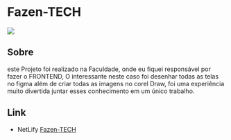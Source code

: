# Fazen-TECH

<img src="portifolio telas\img\FazenTECh.gif" />

## Sobre 
este Projeto foi realizado na Faculdade, onde eu fiquei responsável por fazer o FRONTEND,
O interessante neste caso foi desenhar todas as telas no figma além de criar todas as imagens no corel Draw,
foi uma experiência muito divertida  juntar esses conhecimento em um único trabalho.

## Link
* NetLify [Fazen-TECH](https://fazentechlactante.netlify.app)
